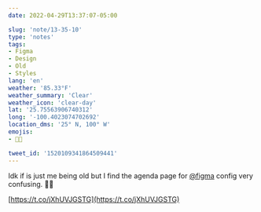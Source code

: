 ```yaml
---
date: 2022-04-29T13:37:07-05:00

slug: 'note/13-35-10'
type: 'notes'
tags:
- Figma
- Design
- Old
- Styles
lang: 'en'
weather: '85.33°F'
weather_summary: 'Clear'
weather_icon: 'clear-day'
lat: '25.75563906740312'
long: '-100.4023074702692'
location_dms: '25° N, 100° W'
emojis:
- 😵‍💫

tweet_id: '1520109341864509441'
---
```

Idk if is just me being old but I find the agenda page for [@figma](https://twitter.com/@figma) config very confusing. 😵‍💫

[https://t.co/jXhUVJGSTG](https://t.co/jXhUVJGSTG)